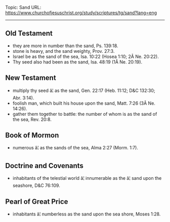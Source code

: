 Topic: Sand
URL: https://www.churchofjesuschrist.org/study/scriptures/tg/sand?lang=eng

---

## Old Testament

- they are more in number than the sand, Ps. 139:18.
- stone is heavy, and the sand weighty, Prov. 27:3.
- Israel be as the sand of the sea, Isa. 10:22 (Hosea 1:10; 2Â Ne. 20:22).
- Thy seed also had been as the sand, Isa. 48:19 (1Â Ne. 20:19).

## New Testament

- multiply thy seed â¦ as the sand, Gen. 22:17 (Heb. 11:12; D&C 132:30; Abr. 3:14).
- foolish man, which built his house upon the sand, Matt. 7:26 (3Â Ne. 14:26).
- gather them together to battle: the number of whom is as the sand of the sea, Rev. 20:8.

## Book of Mormon

- numerous â¦ as the sands of the sea, Alma 2:27 (Morm. 1:7).

## Doctrine and Covenants

- inhabitants of the telestial world â¦ innumerable as the â¦ sand upon the seashore, D&C 76:109.

## Pearl of Great Price

- inhabitants â¦ numberless as the sand upon the sea shore, Moses 1:28.

